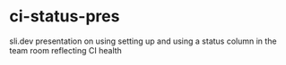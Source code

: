 # ci-status-pres
sli.dev presentation on using setting up and using a status column in the team room reflecting CI health
